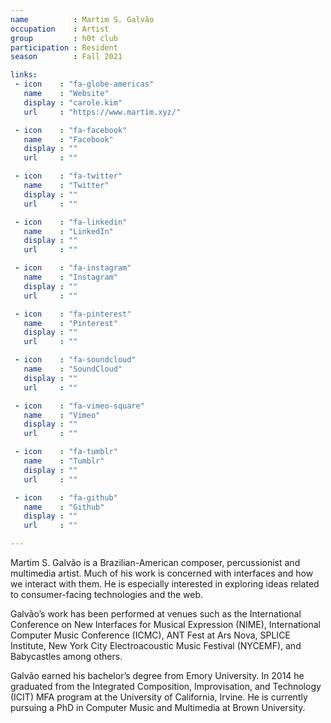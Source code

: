 ```yaml
---
name          : Martim S. Galvão
occupation    : Artist
group         : h0t club
participation : Resident
season        : Fall 2021

links:
 - icon    : "fa-globe-americas"
   name    : "Website"
   display : "carole.kim"
   url     : "https://www.martim.xyz/"

 - icon    : "fa-facebook"
   name    : "Facebook"
   display : ""
   url     : ""

 - icon    : "fa-twitter"
   name    : "Twitter"
   display : ""
   url     : ""

 - icon    : "fa-linkedin"
   name    : "LinkedIn"
   display : ""
   url     : ""

 - icon    : "fa-instagram"
   name    : "Instagram"
   display : ""
   url     : ""

 - icon    : "fa-pinterest"
   name    : "Pinterest"
   display : ""
   url     : ""

 - icon    : "fa-soundcloud"
   name    : "SoundCloud"
   display : ""
   url     : ""

 - icon    : "fa-vimeo-square"
   name    : "Vimeo"
   display : ""
   url     : ""

 - icon    : "fa-tumblr"
   name    : "Tumblr"
   display : ""
   url     : ""

 - icon    : "fa-github"
   name    : "Github"
   display : ""
   url     : ""

---
```

Martim S. Galvão is a Brazilian-American composer, percussionist and multimedia artist. Much of his work is concerned with interfaces and how we interact with them. He is especially interested in exploring ideas related to consumer-facing technologies and the web.

Galvão’s work has been performed at venues such as the International Conference on New Interfaces for Musical Expression (NIME), International Computer Music Conference (ICMC), ANT Fest at Ars Nova, SPLICE Institute, New York City Electroacoustic Music Festival (NYCEMF), and Babycastles among others.

Galvão earned his bachelor’s degree from Emory University. In 2014 he graduated from the Integrated Composition, Improvisation, and Technology (ICIT) MFA program at the University of California, Irvine. He is currently pursuing a PhD in Computer Music and Multimedia at Brown University.